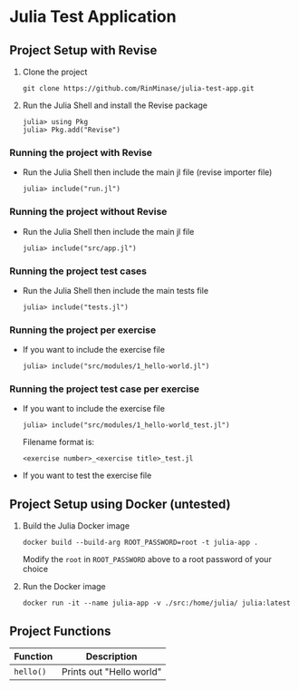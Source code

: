 # Julia Test Application

## Project Setup with Revise

1. Clone the project

    ```
    git clone https://github.com/RinMinase/julia-test-app.git
    ```

2. Run the Julia Shell and install the Revise package

    ```
    julia> using Pkg
    julia> Pkg.add("Revise")
    ```

### Running the project **with** Revise

- Run the Julia Shell then include the main jl file (revise importer file)

    ```
    julia> include("run.jl")
    ```

### Running the project **without** Revise

- Run the Julia Shell then include the main jl file

    ```
    julia> include("src/app.jl")
    ```

### Running the project test cases

- Run the Julia Shell then include the main tests file

    ```
    julia> include("tests.jl")
    ```

### Running the project **per exercise**

- If you want to include the exercise file

    ```
    julia> include("src/modules/1_hello-world.jl")
    ```

### Running the project test case **per exercise**

- If you want to include the exercise file

    ```
    julia> include("src/modules/1_hello-world_test.jl")
    ```

    Filename format is:
    ```
    <exercise number>_<exercise title>_test.jl

- If you want to test the exercise file

## Project Setup using Docker __(untested)__

1. Build the Julia Docker image

    ```
    docker build --build-arg ROOT_PASSWORD=root -t julia-app .
    ```

    Modify the `root` in `ROOT_PASSWORD` above to a root password of your choice

2. Run the Docker image

    ```
    docker run -it --name julia-app -v ./src:/home/julia/ julia:latest
    ```

## Project Functions

| Function  | Description               |
| --------- | ------------------------- |
| `hello()` | Prints out "Hello world"  |
